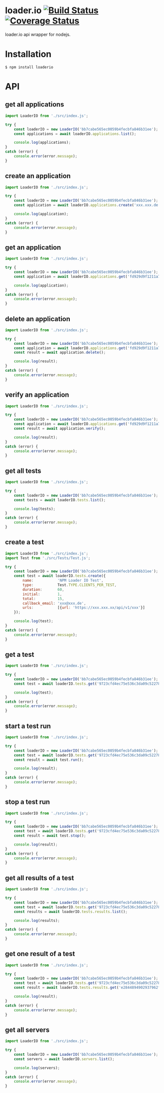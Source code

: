 # loader.io [![Build Status](https://travis-ci.com/DasRed/loader.io.svg?branch=master)](https://travis-ci.com/DasRed/loader.io) [![Coverage Status](https://coveralls.io/repos/github/DasRed/loader.io/badge.svg)](https://coveralls.io/github/DasRed/loader.io)

loader.io api wrapper for nodejs.


# Installation
```$ npm install loaderio```

# API

## get all applications
```javascript
import LoaderIO from './src/index.js';

try {
    const loaderIO = new LoaderIO('bb7cabe565ec0059b4fecbfa846b31ee');
    const applications = await loaderIO.applications.list();

    console.log(applications);
}
catch (error) {
    console.error(error.message);
}
```

## create an application
```javascript
import LoaderIO from './src/index.js';

try {
    const loaderIO = new LoaderIO('bb7cabe565ec0059b4fecbfa846b31ee');
    const application = await loaderIO.applications.create('xxx.xxx.de');

    console.log(application);
}
catch (error) {
    console.error(error.message);
}
```

## get an application
```javascript
import LoaderIO from './src/index.js';

try {
    const loaderIO = new LoaderIO('bb7cabe565ec0059b4fecbfa846b31ee');
    const application = await loaderIO.applications.get('fd929d9f1211a7721233c297e804406b');

    console.log(application);
}
catch (error) {
    console.error(error.message);
}
```

## delete an application
```javascript
import LoaderIO from './src/index.js';

try {
    const loaderIO = new LoaderIO('bb7cabe565ec0059b4fecbfa846b31ee');
    const application = await loaderIO.applications.get('fd929d9f1211a7721233c297e804406b');
    const result = await application.delete();

    console.log(result);
}
catch (error) {
    console.error(error.message);
}
```
## verify an application
```javascript
import LoaderIO from './src/index.js';

try {
    const loaderIO = new LoaderIO('bb7cabe565ec0059b4fecbfa846b31ee');
    const application = await loaderIO.applications.get('fd929d9f1211a7721233c297e804406b');
    const result = await application.verify();

    console.log(result);
}
catch (error) {
    console.error(error.message);
}
```

## get all tests
```javascript
import LoaderIO from './src/index.js';

try {
    const loaderIO = new LoaderIO('bb7cabe565ec0059b4fecbfa846b31ee');
    const tests = await loaderIO.tests.list();

    console.log(tests);
}
catch (error) {
    console.error(error.message);
}
```

## create a test
```javascript
import LoaderIO from './src/index.js';
import Test from './src/Tests/Test.js';

try {
    const loaderIO = new LoaderIO('bb7cabe565ec0059b4fecbfa846b31ee');
    const test = await loaderIO.tests.create({
        name:           'NPM Loader IO Test',
        type:           Test.TYPE.CLIENTS_PER_TEST,
        duration:       60,
        initial:        1,
        total:          15,
        callback_email: 'xxx@xxx.de',
        urls:           [{url: 'https://xxx.xxx.xx/api/v1/xxx'}]
    });

    console.log(test);
}
catch (error) {
    console.error(error.message);
}
```

## get a test
```javascript
import LoaderIO from './src/index.js';

try {
    const loaderIO = new LoaderIO('bb7cabe565ec0059b4fecbfa846b31ee');
    const test = await loaderIO.tests.get('9723cfd4ec75e536c3da09c52278a9eb');

    console.log(test);
}
catch (error) {
    console.error(error.message);
}
```


## start a test run
```javascript
import LoaderIO from './src/index.js';

try {
    const loaderIO = new LoaderIO('bb7cabe565ec0059b4fecbfa846b31ee');
    const test = await loaderIO.tests.get('9723cfd4ec75e536c3da09c52278a9eb');
    const result = await test.run();

    console.log(result);
}
catch (error) {
    console.error(error.message);
}
```

## stop a test run
```javascript
import LoaderIO from './src/index.js';

try {
    const loaderIO = new LoaderIO('bb7cabe565ec0059b4fecbfa846b31ee');
    const test = await loaderIO.tests.get('9723cfd4ec75e536c3da09c52278a9eb');
    const result = await test.stop();

    console.log(result);
}
catch (error) {
    console.error(error.message);
}
```

## get all results of a test 
```javascript
import LoaderIO from './src/index.js';

try {
    const loaderIO = new LoaderIO('bb7cabe565ec0059b4fecbfa846b31ee');
    const test = await loaderIO.tests.get('9723cfd4ec75e536c3da09c52278a9eb');
    const results = await loaderIO.tests.results.list();

    console.log(results);
}
catch (error) {
    console.error(error.message);
}
```

## get one result of a test 
```javascript
import LoaderIO from './src/index.js';

try {
    const loaderIO = new LoaderIO('bb7cabe565ec0059b4fecbfa846b31ee');
    const test = await loaderIO.tests.get('9723cfd4ec75e536c3da09c52278a9eb');
    const result = await loaderIO.tests.results.get('e2844894902937962f506c23ef60860c');

    console.log(result);
}
catch (error) {
    console.error(error.message);
}
```

## get all servers
```javascript
import LoaderIO from './src/index.js';

try {
    const loaderIO = new LoaderIO('bb7cabe565ec0059b4fecbfa846b31ee');
    const servers = await loaderIO.servers.list();

    console.log(servers);
}
catch (error) {
    console.error(error.message);
}
```
